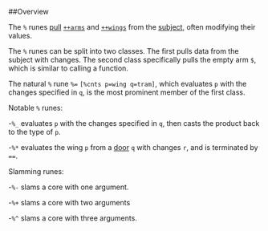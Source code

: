 ##Overview

The `%` runes [pull]() [`++arms`]() and [`++wings`]() from the [subject](), often modifying their values.

The `%` runes can be split into two classes. The first pulls data from the subject with changes. The second class specifically pulls the empty arm `$`, which is similar to calling a function.

The natural `%` rune `%=` `[%cnts p=wing q=tram]`, which evaluates `p` with the changes specified in `q`, is the most prominent member of the first class.

Notable `%` runes:

-`%_` evaluates `p` with the changes specified in `q`, then casts the product back to the type of `p`.

-`%*` evaluates the wing `p` from a [door]() `q` with changes `r`, and is terminated by `==`. 

Slamming runes:

-`%-` slams a core with one argument.

-`%+` slams a core with two arguments

-`%^` slams a core with three arguments.
